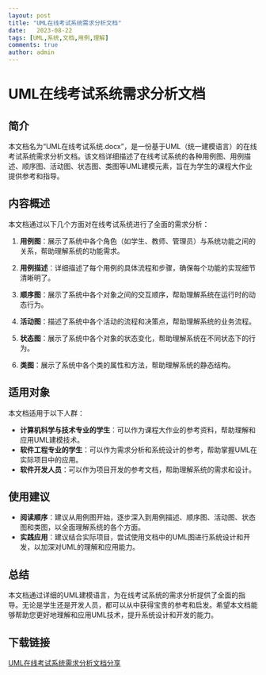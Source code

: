 ```yaml
---
layout: post
title: "UML在线考试系统需求分析文档"
date:   2023-08-22
tags: [UML,系统,文档,用例,理解]
comments: true
author: admin
---
```

# UML在线考试系统需求分析文档

## 简介

本文档名为“UML在线考试系统.docx”，是一份基于UML（统一建模语言）的在线考试系统需求分析文档。该文档详细描述了在线考试系统的各种用例图、用例描述、顺序图、活动图、状态图、类图等UML建模元素，旨在为学生的课程大作业提供参考和指导。

## 内容概述

本文档通过以下几个方面对在线考试系统进行了全面的需求分析：

1. **用例图**：展示了系统中各个角色（如学生、教师、管理员）与系统功能之间的关系，帮助理解系统的功能需求。

2. **用例描述**：详细描述了每个用例的具体流程和步骤，确保每个功能的实现细节清晰明了。

3. **顺序图**：展示了系统中各个对象之间的交互顺序，帮助理解系统在运行时的动态行为。

4. **活动图**：描述了系统中各个活动的流程和决策点，帮助理解系统的业务流程。

5. **状态图**：展示了系统中各个对象的状态变化，帮助理解系统在不同状态下的行为。

6. **类图**：展示了系统中各个类的属性和方法，帮助理解系统的静态结构。

## 适用对象

本文档适用于以下人群：

- **计算机科学与技术专业的学生**：可以作为课程大作业的参考资料，帮助理解和应用UML建模技术。
- **软件工程专业的学生**：可以作为需求分析和系统设计的参考，帮助掌握UML在实际项目中的应用。
- **软件开发人员**：可以作为项目开发的参考文档，帮助理解系统的需求和设计。

## 使用建议

- **阅读顺序**：建议从用例图开始，逐步深入到用例描述、顺序图、活动图、状态图和类图，以全面理解系统的各个方面。
- **实践应用**：建议结合实际项目，尝试使用文档中的UML图进行系统设计和开发，以加深对UML的理解和应用能力。

## 总结

本文档通过详细的UML建模语言，为在线考试系统的需求分析提供了全面的指导。无论是学生还是开发人员，都可以从中获得宝贵的参考和启发。希望本文档能够帮助您更好地理解和应用UML技术，提升系统设计和开发的能力。

## 下载链接

[UML在线考试系统需求分析文档分享](https://pan.quark.cn/s/0b5ea6d38b2e)